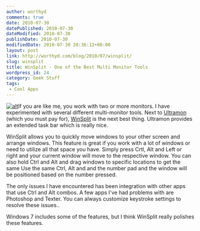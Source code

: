 ```yaml
---
author: worthyd
comments: true
date: 2010-07-30 
datePublished: 2010-07-30  
dateModified: 2010-07-30 
publishDate: 2010-07-30  
modifiedDate: 2010-07-30 20:36:12+00:00
layout: post
link: http://worthyd.com/blog/2010/07/winsplit/
slug: winsplit
title: WinSplit - One of the Best Multi Monitor Tools
wordpress_id: 24
category: Geek Stuff
tags:
 - Cool Apps
---
```


[![alt](http://blog.worthyd.com/wp-content/uploads/2010/07/ecran.png)](http://blog.worthyd.com/wp-content/uploads/2010/07/ecran.png)If you are like me, you work with two or more monitors.  I have experimented with several different multi-monitor tools. Next to [Ultramon](http://www.realtimesoft.com/ultramon/) (which you must pay for), [WinSplit](http://www.winsplit-revolution.com/) is the next best thing.  Ultramon provides an extended task bar which is really nice.  

WinSplit allows you to quickly move windows to your other screen and arrange windows. This feature is great if you work with a lot of windows or need to utilize all that space you have.  Simply press Crtl, Alt and Left or right and your current window will move to the respective window. You can also hold Ctrl and Alt and drag windows to specific locations to get the same  Use the same Ctrl, Alt and and the number pad and the window will be positioned based on the number pressed. 

The only issues I have encountered has been integration with other apps that use Ctrl and Alt combos. A few apps I've had problems with are Photoshop and Texter.  You can always customize keystroke settings to resolve these issues..


Windows 7 includes some of the features, but I think WinSplit really polishes these features.
